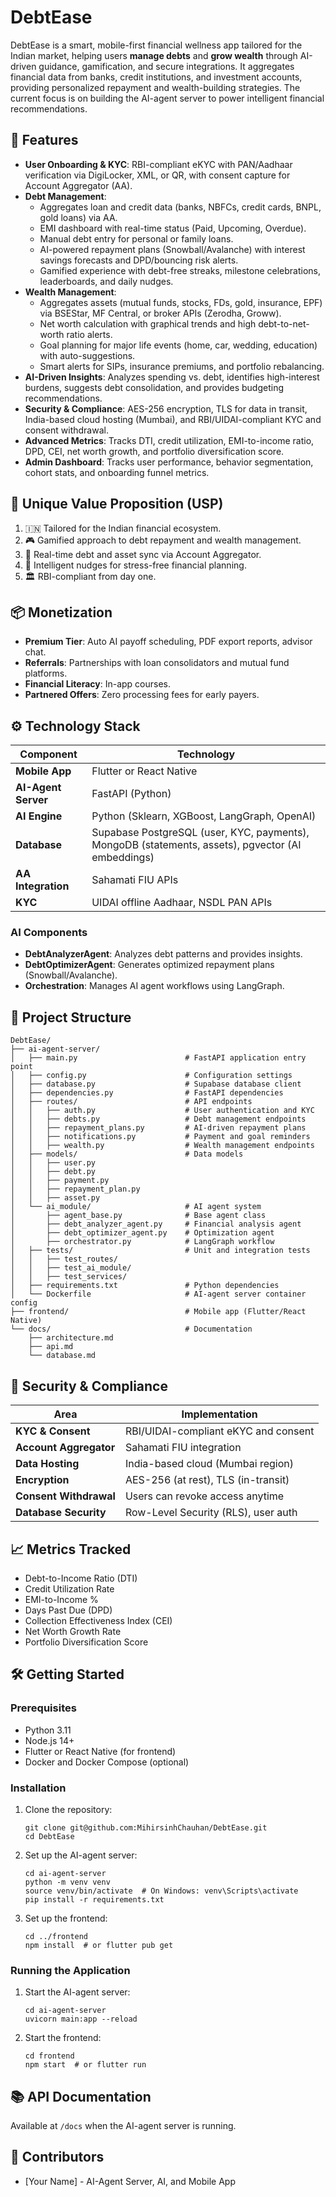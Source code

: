 # DebtEase

DebtEase is a smart, mobile-first financial wellness app tailored for the Indian market, helping users **manage debts** and **grow wealth** through AI-driven guidance, gamification, and secure integrations. It aggregates financial data from banks, credit institutions, and investment accounts, providing personalized repayment and wealth-building strategies. The current focus is on building the AI-agent server to power intelligent financial recommendations.

## 🌟 Features

- **User Onboarding & KYC**: RBI-compliant eKYC with PAN/Aadhaar verification via DigiLocker, XML, or QR, with consent capture for Account Aggregator (AA).
- **Debt Management**:
  - Aggregates loan and credit data (banks, NBFCs, credit cards, BNPL, gold loans) via AA.
  - EMI dashboard with real-time status (Paid, Upcoming, Overdue).
  - Manual debt entry for personal or family loans.
  - AI-powered repayment plans (Snowball/Avalanche) with interest savings forecasts and DPD/bouncing risk alerts.
  - Gamified experience with debt-free streaks, milestone celebrations, leaderboards, and daily nudges.
- **Wealth Management**:
  - Aggregates assets (mutual funds, stocks, FDs, gold, insurance, EPF) via BSEStar, MF Central, or broker APIs (Zerodha, Groww).
  - Net worth calculation with graphical trends and high debt-to-net-worth ratio alerts.
  - Goal planning for major life events (home, car, wedding, education) with auto-suggestions.
  - Smart alerts for SIPs, insurance premiums, and portfolio rebalancing.
- **AI-Driven Insights**: Analyzes spending vs. debt, identifies high-interest burdens, suggests debt consolidation, and provides budgeting recommendations.
- **Security & Compliance**: AES-256 encryption, TLS for data in transit, India-based cloud hosting (Mumbai), and RBI/UIDAI-compliant KYC and consent withdrawal.
- **Advanced Metrics**: Tracks DTI, credit utilization, EMI-to-income ratio, DPD, CEI, net worth growth, and portfolio diversification score.
- **Admin Dashboard**: Tracks user performance, behavior segmentation, cohort stats, and onboarding funnel metrics.

## 🚀 Unique Value Proposition (USP)

1. 🇮🇳 Tailored for the Indian financial ecosystem.
2. 🎮 Gamified approach to debt repayment and wealth management.
3. 🔄 Real-time debt and asset sync via Account Aggregator.
4. 🧠 Intelligent nudges for stress-free financial planning.
5. 🏛️ RBI-compliant from day one.

## 📦 Monetization

- **Premium Tier**: Auto AI payoff scheduling, PDF export reports, advisor chat.
- **Referrals**: Partnerships with loan consolidators and mutual fund platforms.
- **Financial Literacy**: In-app courses.
- **Partnered Offers**: Zero processing fees for early payers.

## ⚙️ Technology Stack

| Component            | Technology                                    |
|----------------------|-----------------------------------------------|
| **Mobile App**       | Flutter or React Native                       |
| **AI-Agent Server**  | FastAPI (Python)                              |
| **AI Engine**        | Python (Sklearn, XGBoost, LangGraph, OpenAI) |
| **Database**         | Supabase PostgreSQL (user, KYC, payments), MongoDB (statements, assets), pgvector (AI embeddings) |
| **AA Integration**   | Sahamati FIU APIs                            |
| **KYC**              | UIDAI offline Aadhaar, NSDL PAN APIs          |

### AI Components
- **DebtAnalyzerAgent**: Analyzes debt patterns and provides insights.
- **DebtOptimizerAgent**: Generates optimized repayment plans (Snowball/Avalanche).
- **Orchestration**: Manages AI agent workflows using LangGraph.

## 📂 Project Structure

```
DebtEase/
├── ai-agent-server/
│   ├── main.py                        # FastAPI application entry point
│   ├── config.py                      # Configuration settings
│   ├── database.py                    # Supabase database client
│   ├── dependencies.py                # FastAPI dependencies
│   ├── routes/                        # API endpoints
│   │   ├── auth.py                    # User authentication and KYC
│   │   ├── debts.py                   # Debt management endpoints
│   │   ├── repayment_plans.py         # AI-driven repayment plans
│   │   ├── notifications.py           # Payment and goal reminders
│   │   ├── wealth.py                  # Wealth management endpoints
│   ├── models/                        # Data models
│   │   ├── user.py
│   │   ├── debt.py
│   │   ├── payment.py
│   │   ├── repayment_plan.py
│   │   ├── asset.py
│   └── ai_module/                     # AI agent system
│       ├── agent_base.py              # Base agent class
│       ├── debt_analyzer_agent.py     # Financial analysis agent
│       ├── debt_optimizer_agent.py    # Optimization agent
│       ├── orchestrator.py            # LangGraph workflow
│   ├── tests/                         # Unit and integration tests
│   │   ├── test_routes/
│   │   ├── test_ai_module/
│   │   ├── test_services/
│   ├── requirements.txt               # Python dependencies
│   └── Dockerfile                     # AI-agent server container config
├── frontend/                          # Mobile app (Flutter/React Native)
└── docs/                              # Documentation
    ├── architecture.md
    ├── api.md
    └── database.md
```

## 🔐 Security & Compliance

| Area                  | Implementation                              |
|-----------------------|---------------------------------------------|
| **KYC & Consent**     | RBI/UIDAI-compliant eKYC and consent        |
| **Account Aggregator**| Sahamati FIU integration                   |
| **Data Hosting**      | India-based cloud (Mumbai region)          |
| **Encryption**        | AES-256 (at rest), TLS (in-transit)        |
| **Consent Withdrawal**| Users can revoke access anytime            |
| **Database Security** | Row-Level Security (RLS), user auth        |

## 📈 Metrics Tracked

- Debt-to-Income Ratio (DTI)
- Credit Utilization Rate
- EMI-to-Income %
- Days Past Due (DPD)
- Collection Effectiveness Index (CEI)
- Net Worth Growth Rate
- Portfolio Diversification Score

## 🛠️ Getting Started

### Prerequisites
- Python 3.11
- Node.js 14+
- Flutter or React Native (for frontend)
- Docker and Docker Compose (optional)

### Installation
1. Clone the repository:
   ```
   git clone git@github.com:MihirsinhChauhan/DebtEase.git
   cd DebtEase
   ```

2. Set up the AI-agent server:
   ```
   cd ai-agent-server
   python -m venv venv
   source venv/bin/activate  # On Windows: venv\Scripts\activate
   pip install -r requirements.txt
   ```

3. Set up the frontend:
   ```
   cd ../frontend
   npm install  # or flutter pub get
   ```

### Running the Application
1. Start the AI-agent server:
   ```
   cd ai-agent-server
   uvicorn main:app --reload
   ```

2. Start the frontend:
   ```
   cd frontend
   npm start  # or flutter run
   ```

## 📚 API Documentation
Available at `/docs` when the AI-agent server is running.

## 👥 Contributors
- [Your Name] - AI-Agent Server, AI, and Mobile App